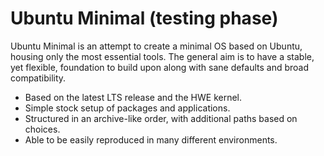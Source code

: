 # Ubuntu Minimal (testing phase)

Ubuntu Minimal is an attempt to create a minimal OS based on Ubuntu, housing only the most essential tools.
The general aim is to have a stable, yet flexible, foundation to build upon along with sane defaults and broad compatibility.

* Based on the latest LTS release and the HWE kernel.
* Simple stock setup of packages and applications.
* Structured in an archive-like order, with additional paths based on choices.
* Able to be easily reproduced in many different environments.
